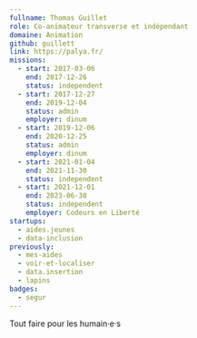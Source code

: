 ```yaml
---
fullname: Thomas Guillet
role: Co-animateur transverse et indépendant
domaine: Animation
github: guillett
link: https://palya.fr/
missions:
  - start: 2017-03-06
    end: 2017-12-26
    status: independent
  - start: 2017-12-27
    end: 2019-12-04
    status: admin
    employer: dinum
  - start: 2019-12-06
    end: 2020-12-25
    status: admin
    employer: dinum
  - start: 2021-01-04
    end: 2021-11-30
    status: independent
  - start: 2021-12-01
    end: 2023-06-30
    status: independent
    employer: Codeurs en Liberté
startups:
  - aides.jeunes
  - data-inclusion
previously:
  - mes-aides
  - voir-et-localiser
  - data.insertion
  - lapins
badges:
  - segur
---
```

Tout faire pour les humain·e·s
